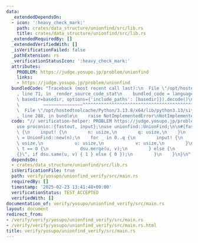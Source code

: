```yaml
---
data:
  _extendedDependsOn:
  - icon: ':heavy_check_mark:'
    path: crates/data_structure/unionfind/src/lib.rs
    title: crates/data_structure/unionfind/src/lib.rs
  _extendedRequiredBy: []
  _extendedVerifiedWith: []
  _isVerificationFailed: false
  _pathExtension: rs
  _verificationStatusIcon: ':heavy_check_mark:'
  attributes:
    PROBLEM: https://judge.yosupo.jp/problem/unionfind
    links:
    - https://judge.yosupo.jp/problem/unionfind
  bundledCode: "Traceback (most recent call last):\n  File \"/opt/hostedtoolcache/Python/3.13.8/x64/lib/python3.13/site-packages/onlinejudge_verify/documentation/build.py\"\
    , line 71, in _render_source_code_stat\n    bundled_code = language.bundle(stat.path,\
    \ basedir=basedir, options={'include_paths': [basedir]}).decode()\n          \
    \         ~~~~~~~~~~~~~~~^^^^^^^^^^^^^^^^^^^^^^^^^^^^^^^^^^^^^^^^^^^^^^^^^^^^^^^^^^^^^^^^^^\n\
    \  File \"/opt/hostedtoolcache/Python/3.13.8/x64/lib/python3.13/site-packages/onlinejudge_verify/languages/rust.py\"\
    , line 288, in bundle\n    raise NotImplementedError\nNotImplementedError\n"
  code: "// verification-helper: PROBLEM https://judge.yosupo.jp/problem/unionfind\n\
    use proconio::{fastout, input};\nuse unionfind::UnionFind;\n\n#[fastout]\nfn main()\
    \ {\n    input! {\n        n: usize,\n        q: usize,\n    }\n    let mut dsu\
    \ = UnionFind::new(n);\n    for _ in 0..q {\n        input! {\n            t:\
    \ usize,\n            u: usize,\n            v: usize,\n        }\n        if\
    \ t == 0 {\n            dsu.merge(u, v);\n        } else {\n            println!(\"\
    {}\", if dsu.same(u, v) { 1 } else { 0 });\n        }\n    }\n}\n"
  dependsOn:
  - crates/data_structure/unionfind/src/lib.rs
  isVerificationFile: true
  path: verify/yosupo/unionfind_verify/src/main.rs
  requiredBy: []
  timestamp: '2025-02-23 13:41:48+09:00'
  verificationStatus: TEST_ACCEPTED
  verifiedWith: []
documentation_of: verify/yosupo/unionfind_verify/src/main.rs
layout: document
redirect_from:
- /verify/verify/yosupo/unionfind_verify/src/main.rs
- /verify/verify/yosupo/unionfind_verify/src/main.rs.html
title: verify/yosupo/unionfind_verify/src/main.rs
---
```

